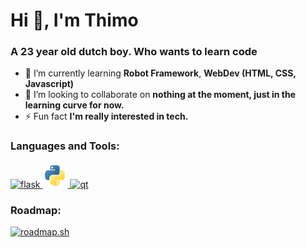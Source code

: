 <h1 align="left">Hi 👋, I'm Thimo</h1>
<h3 align="left">A 23 year old dutch boy. Who wants to learn code</h3>

- 🌱 I’m currently learning **Robot Framework**, **WebDev (HTML, CSS, Javascript)**
- 👯 I’m looking to collaborate on **nothing at the moment, just in the learning curve for now.**
- ⚡ Fun fact **I'm really interested in tech.**

<h3 align="left">Languages and Tools:</h3>
<p align="left"> <a href="https://flask.palletsprojects.com/" target="_blank" rel="noreferrer"> <img src="https://www.vectorlogo.zone/logos/pocoo_flask/pocoo_flask-icon.svg" alt="flask" width="40" height="40"/> </a> <a href="https://www.python.org" target="_blank" rel="noreferrer"> <img src="https://raw.githubusercontent.com/devicons/devicon/master/icons/python/python-original.svg" alt="python" width="40" height="40"/> </a> <a href="https://www.qt.io/" target="_blank" rel="noreferrer"> <img src="https://upload.wikimedia.org/wikipedia/commons/0/0b/Qt_logo_2016.svg" alt="qt" width="40" height="40"/> </a> </p>

<h3 aligh="left">Roadmap:</h3>
<a href="https://roadmap.sh"><img src="https://api.roadmap.sh/v1-badge/wide/65e1e2328947e435e75cf9f1?variant=dark" alt="roadmap.sh"/></a>
